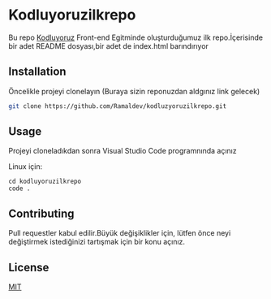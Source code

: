 # Kodluyoruzilkrepo

Bu repo [Kodluyoruz](htpps://www.kodluyoruz.org) Front-end Egitminde oluşturduğumuz ilk repo.İçerisinde bir adet README dosyası,bir adet de index.html barındırıyor  

## Installation 
Öncelikle projeyi clonelayın (Buraya sizin reponuzdan aldgınız link gelecek)
```Bash
git clone https://github.com/Ramaldev/kodluzyoruzilkrepo.git
```
## Usage

Projeyi cloneladıkdan sonra Visual Studio Code programnında açınız

Linux için:
```linux
cd kodluyoruzilkrepo
code .
```
 
 ## Contributing

 Pull requestler kabul edilir.Büyük değişiklikler için, lütfen önce neyi değiştirmek istediğinizi tartışmak için bir konu açınız.

 ## License
 [MIT](https://choosealicense.com/licenses/mit/) 
